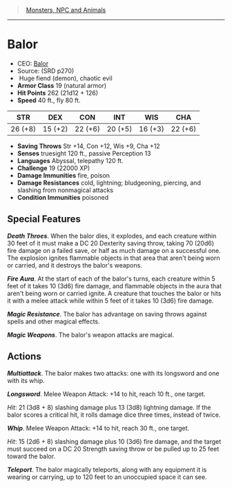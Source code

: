 ﻿---
!MonsterItem
Family: MonsterVO
Type: fiend (demon)
Size: Huge
Alignment: chaotic evil
ArmorClass: 19 (natural armor)
HitPoints: 262 (21d12 + 126)
Speed: 40 ft., fly 80 ft.
Strength: 26 (+8)
Dexterity: 15 (+2)
Constitution: 22 (+6)
Intelligence: 20 (+5)
Wisdom: 16 (+3)
Charisma: 22 (+6)
SavingThrows: Str +14, Con +12, Wis +9, Cha +12
DamageImmunities: fire, poison
ConditionImmunities: poisoned
DamageResistances: cold, lightning; bludgeoning, piercing, and slashing from nonmagical attacks
Senses: truesight 120 ft., passive Perception 13
Languages: Abyssal, telepathy 120 ft.
Challenge: 19 (22000 XP)
Id: monsters_vo.md#balor
ParentLink: monsters_vo.md#monsters-npc-and-animals
Name: Balor
ParentName: Monsters, NPC and Animals
NameLevel: 1
AltName: '[Balor](hd_monsters_balor.md)'
Source: (SRD p270)
Attributes:
  Name: Balor
  Markdown: >+
    # <!--Name-->Balor<!--/Name-->


    - CEO: <!--AltName-->[Balor](hd_monsters_balor.md)<!--/AltName-->

    - Source: <!--Source-->(SRD p270)<!--/Source-->

    -  <!--Size-->Huge<!--/Size--> <!--Type-->fiend (demon)<!--/Type-->, <!--Alignment-->chaotic evil<!--/Alignment-->

    - **Armor Class** <!--ArmorClass-->19 (natural armor)<!--/ArmorClass-->

    - **Hit Points** <!--HitPoints-->262 (21d12 + 126)<!--/HitPoints-->

    - **Speed** <!--Speed-->40 ft., fly 80 ft.<!--/Speed-->


    |STR|DEX|CON|INT|WIS|CHA|

    |---|---|---|---|---|---|

    |<!--Strength-->26 (+8)<!--/Strength-->|<!--Dexterity-->15 (+2)<!--/Dexterity-->|<!--Constitution-->22 (+6)<!--/Constitution-->|<!--Intelligence-->20 (+5)<!--/Intelligence-->|<!--Wisdom-->16 (+3)<!--/Wisdom-->|<!--Charisma-->22 (+6)<!--/Charisma-->|


    - **Saving Throws** <!--SavingThrows-->Str +14, Con +12, Wis +9, Cha +12<!--/SavingThrows-->

    - **Senses** <!--Senses-->truesight 120 ft., passive Perception 13<!--/Senses-->

    - **Languages** <!--Languages-->Abyssal, telepathy 120 ft.<!--/Languages-->

    - **Challenge** <!--Challenge-->19 (22000 XP)<!--/Challenge-->

    - **Damage Immunities** <!--DamageImmunities-->fire, poison<!--/DamageImmunities-->

    - **Damage Resistances** <!--DamageResistances-->cold, lightning; bludgeoning, piercing, and slashing from nonmagical attacks<!--/DamageResistances-->

    - **Condition Immunities** <!--ConditionImmunities-->poisoned<!--/ConditionImmunities-->


    ## Special Features


    **_Death Throes_**. When the balor dies, it explodes, and each creature within 30 feet of it must make a DC 20 Dexterity saving throw, taking 70 (20d6) fire damage on a failed save, or half as much damage on a successful one. The explosion ignites flammable objects in that area that aren't being worn or carried, and it destroys the balor's weapons.


    **_Fire Aura_**. At the start of each of the balor's turns, each creature within 5 feet of it takes 10 (3d6) fire damage, and flammable objects in the aura that aren't being worn or carried ignite. A creature that touches the balor or hits it with a melee attack while within 5 feet of it takes 10 (3d6) fire damage.


    **_Magic Resistance_**. The balor has advantage on saving throws against spells and other magical effects.


    **_Magic Weapons_**. The balor's weapon attacks are magical.


    ## Actions


    **_Multiattack_**. The balor makes two attacks: one with its longsword and one with its whip.


    **_Longsword_**. Melee Weapon Attack: +14 to hit, reach 10 ft., one target.


    _Hit_: 21 (3d8 + 8) slashing damage plus 13 (3d8) lightning damage. If the balor scores a critical hit, it rolls damage dice three times, instead of twice.


    **_Whip_**. Melee Weapon Attack: +14 to hit, reach 30 ft., one target.


    _Hit_: 15 (2d6 + 8) slashing damage plus 10 (3d6) fire damage, and the target must succeed on a DC 20 Strength saving throw or be pulled up to 25 feet toward the balor.


    **_Teleport_**. The balor magically teleports, along with any equipment it is wearing or carrying, up to 120 feet to an unoccupied space it can see.

  AltName: '[Balor](hd_monsters_balor.md)'
  Source: (SRD p270)
  Size: Huge
  Type: fiend (demon)
  Alignment: chaotic evil
  ArmorClass: 19 (natural armor)
  HitPoints: 262 (21d12 + 126)
  Speed: 40 ft., fly 80 ft.
  Strength: 26 (+8)
  Dexterity: 15 (+2)
  Constitution: 22 (+6)
  Intelligence: 20 (+5)
  Wisdom: 16 (+3)
  Charisma: 22 (+6)
  SavingThrows: Str +14, Con +12, Wis +9, Cha +12
  Senses: truesight 120 ft., passive Perception 13
  Languages: Abyssal, telepathy 120 ft.
  Challenge: 19 (22000 XP)
  DamageImmunities: fire, poison
  DamageResistances: cold, lightning; bludgeoning, piercing, and slashing from nonmagical attacks
  ConditionImmunities: poisoned
AttributesDictionary: >+
  Name: Balor

  Markdown: >+

    # <!--Name-->Balor<!--/Name-->





    - CEO: <!--AltName-->[Balor](hd_monsters_balor.md)<!--/AltName-->



    - Source: <!--Source-->(SRD p270)<!--/Source-->



    -  <!--Size-->Huge<!--/Size--> <!--Type-->fiend (demon)<!--/Type-->, <!--Alignment-->chaotic evil<!--/Alignment-->



    - **Armor Class** <!--ArmorClass-->19 (natural armor)<!--/ArmorClass-->



    - **Hit Points** <!--HitPoints-->262 (21d12 + 126)<!--/HitPoints-->



    - **Speed** <!--Speed-->40 ft., fly 80 ft.<!--/Speed-->





    |STR|DEX|CON|INT|WIS|CHA|



    |---|---|---|---|---|---|



    |<!--Strength-->26 (+8)<!--/Strength-->|<!--Dexterity-->15 (+2)<!--/Dexterity-->|<!--Constitution-->22 (+6)<!--/Constitution-->|<!--Intelligence-->20 (+5)<!--/Intelligence-->|<!--Wisdom-->16 (+3)<!--/Wisdom-->|<!--Charisma-->22 (+6)<!--/Charisma-->|





    - **Saving Throws** <!--SavingThrows-->Str +14, Con +12, Wis +9, Cha +12<!--/SavingThrows-->



    - **Senses** <!--Senses-->truesight 120 ft., passive Perception 13<!--/Senses-->



    - **Languages** <!--Languages-->Abyssal, telepathy 120 ft.<!--/Languages-->



    - **Challenge** <!--Challenge-->19 (22000 XP)<!--/Challenge-->



    - **Damage Immunities** <!--DamageImmunities-->fire, poison<!--/DamageImmunities-->



    - **Damage Resistances** <!--DamageResistances-->cold, lightning; bludgeoning, piercing, and slashing from nonmagical attacks<!--/DamageResistances-->



    - **Condition Immunities** <!--ConditionImmunities-->poisoned<!--/ConditionImmunities-->





    ## Special Features





    **_Death Throes_**. When the balor dies, it explodes, and each creature within 30 feet of it must make a DC 20 Dexterity saving throw, taking 70 (20d6) fire damage on a failed save, or half as much damage on a successful one. The explosion ignites flammable objects in that area that aren't being worn or carried, and it destroys the balor's weapons.





    **_Fire Aura_**. At the start of each of the balor's turns, each creature within 5 feet of it takes 10 (3d6) fire damage, and flammable objects in the aura that aren't being worn or carried ignite. A creature that touches the balor or hits it with a melee attack while within 5 feet of it takes 10 (3d6) fire damage.





    **_Magic Resistance_**. The balor has advantage on saving throws against spells and other magical effects.





    **_Magic Weapons_**. The balor's weapon attacks are magical.





    ## Actions





    **_Multiattack_**. The balor makes two attacks: one with its longsword and one with its whip.





    **_Longsword_**. Melee Weapon Attack: +14 to hit, reach 10 ft., one target.





    _Hit_: 21 (3d8 + 8) slashing damage plus 13 (3d8) lightning damage. If the balor scores a critical hit, it rolls damage dice three times, instead of twice.





    **_Whip_**. Melee Weapon Attack: +14 to hit, reach 30 ft., one target.





    _Hit_: 15 (2d6 + 8) slashing damage plus 10 (3d6) fire damage, and the target must succeed on a DC 20 Strength saving throw or be pulled up to 25 feet toward the balor.





    **_Teleport_**. The balor magically teleports, along with any equipment it is wearing or carrying, up to 120 feet to an unoccupied space it can see.



  AltName: '[Balor](hd_monsters_balor.md)'

  Source: (SRD p270)

  Size: Huge

  Type: fiend (demon)

  Alignment: chaotic evil

  ArmorClass: 19 (natural armor)

  HitPoints: 262 (21d12 + 126)

  Speed: 40 ft., fly 80 ft.

  Strength: 26 (+8)

  Dexterity: 15 (+2)

  Constitution: 22 (+6)

  Intelligence: 20 (+5)

  Wisdom: 16 (+3)

  Charisma: 22 (+6)

  SavingThrows: Str +14, Con +12, Wis +9, Cha +12

  Senses: truesight 120 ft., passive Perception 13

  Languages: Abyssal, telepathy 120 ft.

  Challenge: 19 (22000 XP)

  DamageImmunities: fire, poison

  DamageResistances: cold, lightning; bludgeoning, piercing, and slashing from nonmagical attacks

  ConditionImmunities: poisoned

---
> [Monsters, NPC and Animals](srd_monsters.md)

---

# Balor

- CEO: [Balor](hd_monsters_balor.md)
- Source: (SRD p270)
-  Huge fiend (demon), chaotic evil
- **Armor Class** 19 (natural armor)
- **Hit Points** 262 (21d12 + 126)
- **Speed** 40 ft., fly 80 ft.

|STR|DEX|CON|INT|WIS|CHA|
|---|---|---|---|---|---|
|26 (+8)|15 (+2)|22 (+6)|20 (+5)|16 (+3)|22 (+6)|

- **Saving Throws** Str +14, Con +12, Wis +9, Cha +12
- **Senses** truesight 120 ft., passive Perception 13
- **Languages** Abyssal, telepathy 120 ft.
- **Challenge** 19 (22000 XP)
- **Damage Immunities** fire, poison
- **Damage Resistances** cold, lightning; bludgeoning, piercing, and slashing from nonmagical attacks
- **Condition Immunities** poisoned

## Special Features

**_Death Throes_**. When the balor dies, it explodes, and each creature within 30 feet of it must make a DC 20 Dexterity saving throw, taking 70 (20d6) fire damage on a failed save, or half as much damage on a successful one. The explosion ignites flammable objects in that area that aren't being worn or carried, and it destroys the balor's weapons.

**_Fire Aura_**. At the start of each of the balor's turns, each creature within 5 feet of it takes 10 (3d6) fire damage, and flammable objects in the aura that aren't being worn or carried ignite. A creature that touches the balor or hits it with a melee attack while within 5 feet of it takes 10 (3d6) fire damage.

**_Magic Resistance_**. The balor has advantage on saving throws against spells and other magical effects.

**_Magic Weapons_**. The balor's weapon attacks are magical.

## Actions

**_Multiattack_**. The balor makes two attacks: one with its longsword and one with its whip.

**_Longsword_**. Melee Weapon Attack: +14 to hit, reach 10 ft., one target.

_Hit_: 21 (3d8 + 8) slashing damage plus 13 (3d8) lightning damage. If the balor scores a critical hit, it rolls damage dice three times, instead of twice.

**_Whip_**. Melee Weapon Attack: +14 to hit, reach 30 ft., one target.

_Hit_: 15 (2d6 + 8) slashing damage plus 10 (3d6) fire damage, and the target must succeed on a DC 20 Strength saving throw or be pulled up to 25 feet toward the balor.

**_Teleport_**. The balor magically teleports, along with any equipment it is wearing or carrying, up to 120 feet to an unoccupied space it can see.

